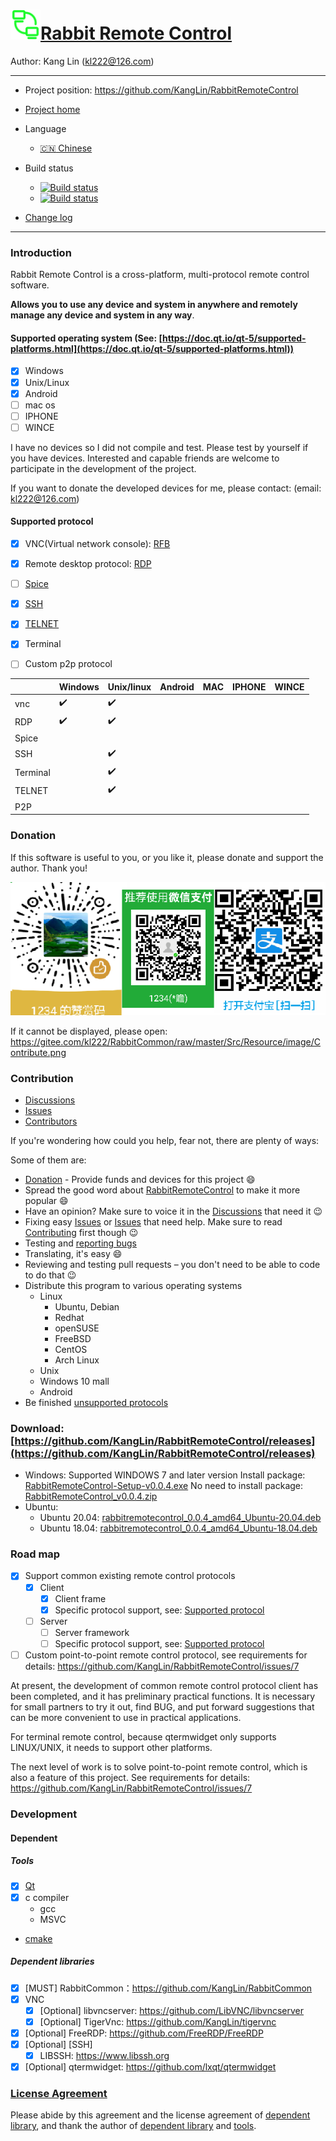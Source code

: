 # <img src="App/Resource/Image/App.png" width="48" height="48" />[Rabbit Remote Control](https://github.com/KangLin/RabbitRemoteControl)

Author: Kang Lin (kl222@126.com)

-----------------------------------------------------------------------
- Project position: https://github.com/KangLin/RabbitRemoteControl
- [Project home](https://kanglin.github.io/RabbitRemoteControl/)

- Language
  - [:cn: Chinese](README_zh_CN.md)
- Build status
  - [![Build status](https://github.com/KangLin/RabbitRemoteControl/workflows/CMake/badge.svg)](https://github.com/KangLin/RabbitRemoteControl/workflows/CMake/badge.svg)
  - [![Build status](https://ci.appveyor.com/api/projects/status/jai7jf3xr2vb44q8?svg=true)](https://ci.appveyor.com/project/KangLin/rabbitremotecontrol)
- [Change log](ChangeLog.md)

-----------------------------------------------------------------------

### Introduction
Rabbit Remote Control is a cross-platform, multi-protocol remote control software.

**Allows you to use any device and system in anywhere and remotely manage any device and system in any way**. 

#### Supported operating system (See: [https://doc.qt.io/qt-5/supported-platforms.html](https://doc.qt.io/qt-5/supported-platforms.html))
- [x] Windows
- [x] Unix/Linux
- [x] Android
- [ ] mac os
- [ ] IPHONE
- [ ] WINCE

I have no devices so I did not compile and test. Please test by yourself if you have devices.
Interested and capable friends are welcome to participate in the development of the project.

If you want to donate the developed devices for me, please contact: (email: kl222@126.com)

#### Supported protocol
- [x] VNC(Virtual network console): [RFB](https://github.com/rfbproto/rfbproto)
- [x] Remote desktop protocol: [RDP](https://github.com/FreeRDP/FreeRDP/wiki/Reference-Documentation)
- [ ] [Spice](https://www.spice-space.org/)
- [x] [SSH]()
- [x] [TELNET]()
- [x] Terminal
- [ ] Custom p2p protocol


|        |Windows           |Unix/linux        |Android           |MAC               |IPHONE            |WINCE             |
|--------|------------------|------------------|------------------|------------------|------------------|------------------|
|vnc     |:heavy_check_mark:|:heavy_check_mark:|                  |                  |                  |                  |
|RDP     |:heavy_check_mark:|:heavy_check_mark:|                  |                  |                  |                  |
|Spice   |                  |                  |                  |                  |                  |                  |
|SSH     |                  |:heavy_check_mark:|                  |                  |                  |                  |
|Terminal|                  |:heavy_check_mark:|                  |                  |                  |                  |
|TELNET  |                  |:heavy_check_mark:|                  |                  |                  |                  |
|P2P     |                  |                  |                  |                  |                  |                  |


### Donation
If this software is useful to you, or you like it, please donate and support the author. Thank you!

[![donation](https://github.com/KangLin/RabbitCommon/raw/master/Src/Resource/image/Contribute.png "donation")](https://github.com/KangLin/RabbitCommon/raw/master/Src/Resource/image/Contribute.png "donation") 

If it cannot be displayed, please open:
https://gitee.com/kl222/RabbitCommon/raw/master/Src/Resource/image/Contribute.png

### Contribution

- [Discussions](https://github.com/KangLin/RabbitRemoteControl/discussions)
- [Issues](https://github.com/KangLin/RabbitRemoteControl/issues)
- [Contributors](https://github.com/KangLin/RabbitRemoteControl/graphs/contributors)

If you're wondering how could you help, fear not, there are plenty of ways:

Some of them are:

* [Donation](#Donation) - Provide funds and devices for this project :smile:
* Spread the good word about [RabbitRemoteControl](https://github.com/KangLin/RabbitRemoteControl) to make it more popular :smile:
* Have an opinion? Make sure to voice it in the [Discussions](https://github.com/KangLin/RabbitRemoteControl/discussions) that need it :wink:
* Fixing easy [Issues](https://github.com/KangLin/RabbitRemoteControl/issues) or [Issues](https://github.com/KangLin/RabbitRemoteControl/issues) that need help. Make sure to read
  [Contributing](#Contribution) first though :wink:
* Testing and [reporting bugs](https://github.com/KangLin/RabbitRemoteControl/issues)
* Translating, it's easy :smile:
* Reviewing and testing pull requests – you don't need to be able to code to
  do that :wink:
* Distribute this program to various operating systems
  - Linux
    + Ubuntu, Debian
    + Redhat
    + openSUSE
    + FreeBSD
    + CentOS
    + Arch Linux
  - Unix
  - Windows 10 mall
  - Android
* Be finished [unsupported protocols](#Supported-protocol)

### Download: [https://github.com/KangLin/RabbitRemoteControl/releases](https://github.com/KangLin/RabbitRemoteControl/releases)

- Windows: Supported WINDOWS 7 and later version
  Install package: [RabbitRemoteControl-Setup-v0.0.4.exe](https://github.com/KangLin/RabbitRemoteControl/releases/download/v0.0.4/RabbitRemoteControl-Setup-v0.0.4.exe)
  No need to install package: [RabbitRemoteControl_v0.0.4.zip](https://github.com/KangLin/RabbitRemoteControl/releases/download/v0.0.4/RabbitRemoteControl_v0.0.4.zip)
- Ubuntu:
  + Ubuntu 20.04: [rabbitremotecontrol_0.0.4_amd64_Ubuntu-20.04.deb](https://github.com/KangLin/RabbitRemoteControl/releases/download/v0.0.4/rabbitremotecontrol_0.0.4_amd64_Ubuntu-20.04.deb)
  + Ubuntu 18.04: [rabbitremotecontrol_0.0.4_amd64_Ubuntu-18.04.deb](https://github.com/KangLin/RabbitRemoteControl/releases/download/v0.0.4/rabbitremotecontrol_0.0.4_amd64_Ubuntu-18.04.deb)

### Road map
- [x] Support common existing remote control protocols
  - [x] Client
    - [x] Client frame
    - [x] Specific protocol support, see: [Supported protocol](#Supported-protocol)
  - [ ] Server
    - [ ] Server framework
    - [ ] Specific protocol support, see: [Supported protocol](#Supported-protocol)
- [ ] Custom point-to-point remote control protocol, see requirements for details: https://github.com/KangLin/RabbitRemoteControl/issues/7

At present, the development of common remote control protocol client has been completed,
and it has preliminary practical functions.
It is necessary for small partners to try it out, find BUG,
and put forward suggestions that can be more convenient to use in practical applications.

For terminal remote control, because qtermwidget only supports LINUX/UNIX, it needs to support other platforms.

The next level of work is to solve point-to-point remote control,
which is also a feature of this project.
See requirements for details: https://github.com/KangLin/RabbitRemoteControl/issues/7 

### Development
#### Dependent
##### Tools
- [x] [Qt](qt.io)
- [x] c compiler
  + gcc
  + MSVC
- [cmake](https://cmake.org/)

##### Dependent libraries
- [x] [MUST] RabbitCommon：https://github.com/KangLin/RabbitCommon
- [x] VNC
  + [x] [Optional] libvncserver: https://github.com/LibVNC/libvncserver
  + [x] [Optional] TigerVnc: https://github.com/KangLin/tigervnc
- [x] [Optional] FreeRDP: https://github.com/FreeRDP/FreeRDP
- [x] [Optional] [SSH]
  + [x] LIBSSH: https://www.libssh.org
- [x] [Optional] qtermwidget: https://github.com/lxqt/qtermwidget

### [License Agreement](License.md "License.md")

Please abide by this agreement and the license agreement of [dependent library](#Dependent-libraries),
and thank the author of [dependent library](#Dependent-libraries) and [tools](#Tools).
